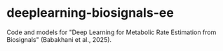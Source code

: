 # deeplearning-biosignals-ee
Code and models for "Deep Learning for Metabolic Rate Estimation from Biosignals" (Babakhani et al., 2025).
